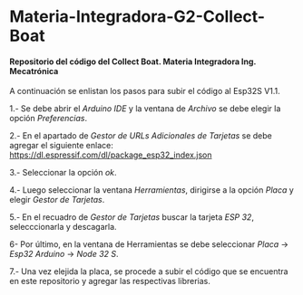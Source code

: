 # Materia-Integradora-G2-Collect-Boat

#### Repositorio del código del Collect Boat. Materia Integradora Ing. Mecatrónica

A continuación se enlistan los pasos para subir el código al Esp32S V1.1.

1.- Se debe abrir el *Arduino IDE* y la ventana de *Archivo* se debe elegir la opción *Preferencias*.

2.- En el apartado de *Gestor de URLs Adicionales de Tarjetas* se debe agregar el siguiente enlace: https://dl.espressif.com/dl/package_esp32_index.json

3.- Seleccionar la opción *ok*.

4.- Luego seleccionar la ventana *Herramientas*, dirigirse a la opción *Placa* y elegir *Gestor de Tarjetas*.

5.- En el recuadro de *Gestor de Tarjetas* buscar la tarjeta *ESP 32*, selecccionarla y descagarla.

6- Por último, en la ventana de Herramientas se debe seleccionar *Placa* -> *Esp32 Arduino* -> *Node 32 S*.

7.- Una vez elejida la placa, se procede a subir el código que se encuentra en este repositorio y agregar las respectivas librerias.
